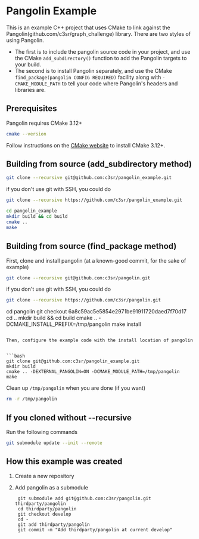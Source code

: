 # Pangolin Example

This is an example C++ project that uses CMake to link against the Pangolin(github.com/c3sr/graph_challenge) library.
There are two styles of using Pangolin.

* The first is to include the pangolin source code in your project, and use the CMake `add_subdirectory()` function to add the Pangolin targets to your build.
* The second is to install Pangolin separately, and use the CMake `find_package(pangolin CONFIG REQUIRED)` facility along with `-CMAKE_MODULE_PATH` to tell your code where Pangolin's headers and libraries are.

## Prerequisites

Pangolin requires CMake 3.12+

```bash
cmake --version
```

Follow instructions on the [CMake website](cmake.org) to install CMake 3.12+.

## Building from source (add_subdirectory method)

```bash
git clone --recursive git@github.com:c3sr/pangolin_example.git
```

if you don't use git with SSH, you could do

```bash
git clone --recursive https://github.com/c3sr/pangolin_example.git
```

```bash
cd pangolin_example
mkdir build && cd build
cmake ..
make
```

## Building from source (find_package method)

First, clone and install pangolin (at a known-good commit, for the sake of example)

```bash
git clone --recursive git@github.com:c3sr/pangolin.git
```

if you don't use git with SSH, you could do

```bash
git clone --recursive https://github.com/c3sr/pangolin.git
```

cd pangolin
git checkout 6a8c59ac5e5854e2971be91911720daed7f70d17
cd ..
mkdir build && cd build
cmake .. -DCMAKE_INSTALL_PREFIX=/tmp/pangolin
make install
```

Then, configure the example code with the install location of pangolin


```bash
git clone git@github.com:c3sr/pangolin_example.git 
mkdir build
cmake .. -DEXTERNAL_PANGOLIN=ON -DCMAKE_MODULE_PATH=/tmp/pangolin
make
```

Clean up `/tmp/pangolin` when you are done (if you want)

```bash
rm -r /tmp/pangolin
```

## If you cloned without --recursive

Run the following commands

```bash
git submodule update --init --remote
```


## How this example was created

1. Create a new repository
2. Add pangolin as a submodule

        git submodule add git@github.com:c3sr/pangolin.git thirdparty/pangolin
        cd thirdparty/pangolin
        git checkout develop
        cd -
        git add thirdparty/pangolin
        git commit -m "Add thirdparty/pangolin at current develop"